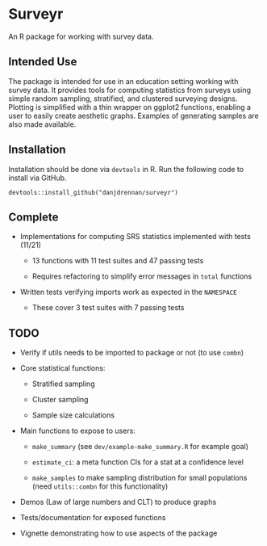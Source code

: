 # Surveyr

An R package for working with survey data.

## Intended Use

The package is intended for use in an education setting working with survey data.
It provides tools for computing statistics from surveys using simple random
sampling, stratified, and clustered surveying designs.
Plotting is simplified with a thin wrapper on ggplot2 functions, enabling a user
to easily create aesthetic graphs.
Examples of generating samples are also made available.


## Installation

Installation should be done via `devtools` in R.
Run the following code to install via GitHub.

```{r}
devtools::install_github("danjdrennan/surveyr")
```

## Complete

* Implementations for computing SRS statistics implemented with tests (11/21)

    - 13 functions with 11 test suites and 47 passing tests
    
    - Requires refactoring to simplify error messages in `total` functions
    
* Written tests verifying imports work as expected in the `NAMESPACE`

    - These cover 3 test suites with 7 passing tests

## TODO

* Verify if utils needs to be imported to package or not (to use `combn`)

* Core statistical functions:

    - Stratified sampling
    
    - Cluster sampling
    
    - Sample size calculations
    
* Main functions to expose to users:

    - `make_summary` (see `dev/example-make_summary.R` for example goal)
    
    - `estimate_ci`: a meta function CIs for a stat at a confidence level
    
    - `make_samples` to make sampling distribution for small populations
    (need `utils::combn` for this functionality)
    
* Demos (Law of large numbers and CLT) to produce graphs

* Tests/documentation for exposed functions

* Vignette demonstrating how to use aspects of the package
